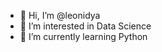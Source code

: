 - 👋 Hi, I’m @leonidya
- 👀 I’m interested in Data Science
- 🌱 I’m currently learning Python


<!---
leonidya/leonidya is a ✨ special ✨ repository because its `README.md` (this file) appears on your GitHub profile.
You can click the Preview link to take a look at your changes.
--->
